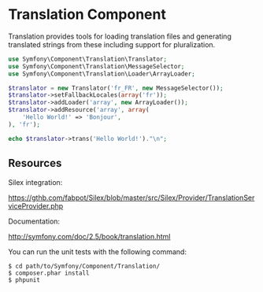 Translation Component
=====================

Translation provides tools for loading translation files and generating
translated strings from these including support for pluralization.

```php
use Symfony\Component\Translation\Translator;
use Symfony\Component\Translation\MessageSelector;
use Symfony\Component\Translation\Loader\ArrayLoader;

$translator = new Translator('fr_FR', new MessageSelector());
$translator->setFallbackLocales(array('fr'));
$translator->addLoader('array', new ArrayLoader());
$translator->addResource('array', array(
    'Hello World!' => 'Bonjour',
), 'fr');

echo $translator->trans('Hello World!')."\n";
```

Resources
---------

Silex integration:

https://gthb.com/fabpot/Silex/blob/master/src/Silex/Provider/TranslationServiceProvider.php

Documentation:

http://symfony.com/doc/2.5/book/translation.html

You can run the unit tests with the following command:

    $ cd path/to/Symfony/Component/Translation/
    $ composer.phar install
    $ phpunit
